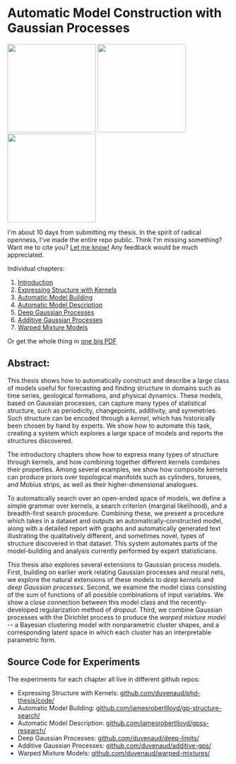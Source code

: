 Automatic Model Construction with Gaussian Processes
=====================

<img src="https://raw.githubusercontent.com/duvenaud/phd-thesis/master/figures/topology/mobius.png" width="200"> <img src="https://raw.githubusercontent.com/duvenaud/phd-thesis/master/figures/additive/3d-kernel/3d_add_kernel_321.png" width="200"> <img src="https://raw.githubusercontent.com/duvenaud/phd-thesis/master/figures/deep-limits/map_connected/latent_coord_map_layer_39.png" width="200">



I'm about 10 days from submitting my thesis.  In the spirit of radical openness, I've made the entire repo public.  Think I'm missing something?  Want me to cite you?  <a href="mailto: dkd23@cam.ac.uk">Let me know!</a>  Any feedback would be much appreciated.

Individual chapters:

1. [Introduction](intro.pdf)
2. [Expressing Structure with Kernels](kernels.pdf)
3. [Automatic Model Building](grammar.pdf)
4. [Automatic Model Description](description.pdf)
5. [Deep Gaussian Processes](deeplimits.pdf)
6. [Additive Gaussian Processes](additive.pdf)
7. [Warped Mixture Models](warped.pdf)

Or get the whole thing in [one big PDF](thesis.pdf)



Abstract:
----------

This thesis shows how to automatically construct and describe a large class of models useful for forecasting and finding structure in domains such as time series, geological formations, and physical dynamics.
These models, based on Gaussian processes, can capture many types of statistical structure, such as periodicity, changepoints, additivity, and symmetries.
Such structure can be encoded through a *kernel*, which has historically been chosen by hand by experts.
We show how to automate this task, creating a system which explores a large space of models and reports the structures discovered.

The introductory chapters show how to express many types of structure through kernels, and how combining together different kernels combines their properties.
Among several examples, we show how composite kernels can produce priors over topological manifolds such as cylinders, toruses, and Mobius strips, as well as their higher-dimensional analogues.

To automatically search over an open-ended space of models, we define a simple grammar over kernels, a search criterion (marginal likelihood), and a breadth-first search procedure.
Combining these, we present a procedure which takes in a dataset and outputs an automatically-constructed model, along with a detailed report with graphs and automatically generated text illustrating the qualitatively different, and sometimes novel, types of structure discovered in that dataset.
This system automates parts of the model-building and analysis currently performed by expert statisticians.

This thesis also explores several extensions to Gaussian process models.
First, building on earlier work relating Gaussian processes and neural nets, we explore the natural extensions of these models to *deep kernels* and *deep Gaussian processes*.
Second, we examine the model class consisting of the sum of functions of all possible combinations of input variables.
We show a close connection between this model class and the recently-developed regularization method of *dropout*.
Third, we combine Gaussian processes with the Dirichlet process to produce the *warped mixture model* -- a Bayesian clustering model with nonparametric cluster shapes, and a corresponding latent space in which each cluster has an interpretable parametric form.


Source Code for Experiments
------------------

The experiments for each chapter all live in different github repos:

* Expressing Structure with Kernels: [github.com/duvenaud/phd-thesis/code/](http://www.github.com/duvenaud/phd-thesis/code/)
* Automatic Model Building: [github.com/jamesrobertlloyd/gp-structure-search/](http://www.github.com/jamesrobertlloyd/gp-structure-search/)
* Automatic Model Description: [github.com/jamesrobertlloyd/gpss-research/](www.github.com/jamesrobertlloyd/gpss-research/)
* Deep Gaussian Processes: [github.com/duvenaud/deep-limits/](www.github.com/duvenaud/deep-limits/)
* Additive Gaussian Processes: [github.com/duvenaud/additive-gps/](www.github.com/duvenaud/additive-gps/)
* Warped Mixture Models: [github.com/duvenaud/warped-mixtures/](www.github.com/duvenaud/warped-mixtures/)

